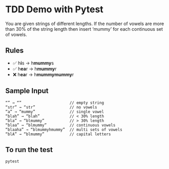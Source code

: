 # TDD Demo with Pytest

You are given strings of different lengths. If the number of vowels are more than 30% of the string length then insert ‘mummy’ for each continuous set of vowels.

## Rules

- ✅  h**i**s → h**mummy**s
- ✅  h**ea**r → h**mummy**r 
- ❌  h**ea**r → h**mummymummy**r


## Sample Input

```
“” → “” 				    // empty string
“str” → “str” 			    // no vowels
“a” → “mummy” 		        // single vowel
“blah” → “blah” 		    // < 30% length
“bla” → “blmummy” 		    // > 30% length
“blaa” → “blmummy” 	        // continuous vowels
“blaaha” → “blmummyhmummy” 	// multi sets of vowels
“blA” → “blmummy” 	        // capital letters
```

## To run the test

```bash
pytest
```
